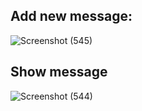 ## Add new message:
![Screenshot (545)](https://user-images.githubusercontent.com/91725214/170818723-f219773f-667a-4491-bf6b-861726acb198.png)
## Show message
![Screenshot (544)](https://user-images.githubusercontent.com/91725214/170818725-b176c0f5-c7a7-4b61-b8cd-954158e87112.png)
